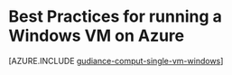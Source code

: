<properties
    pageTitle="Best practices for Windows VMs | Azure"
    description="Provides best practice information for running Windows virtual machines in Azure."
    services="virtual-machines-windows"
    documentationcenter=""
    author="mikewasson"
    manager="timlt"
    editor=""
    tags="azure-resource-manager" />
<tags
    ms.assetid="02048c63-d1db-494b-b172-4dd6490d2b7d"
    ms.service="virtual-machines-windows"
    ms.devlang="na"
    ms.topic="article"
    ms.tgt_pltfrm="vm-windows"
    ms.workload="infrastructure-services"
    ms.date="06/29/2016"
    wacn.date=""
    ms.author="mikewasson" />

# Best Practices for running a Windows VM on Azure
[AZURE.INCLUDE [gudiance-comput-single-vm-windows](../../includes/guidance-compute-single-vm-windows.md)]

